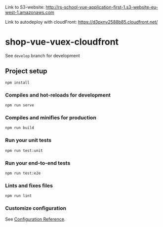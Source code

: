 Link to S3-website: http://rs-school-vue-application-first-1.s3-website-eu-west-1.amazonaws.com

Link to autodeploy with cloudFront: https://d3pxnv2588b85.cloudfront.net/


# shop-vue-vuex-cloudfront

See `develop` branch for development

## Project setup
```
npm install
```

### Compiles and hot-reloads for development
```
npm run serve
```

### Compiles and minifies for production
```
npm run build
```

### Run your unit tests
```
npm run test:unit
```

### Run your end-to-end tests
```
npm run test:e2e
```

### Lints and fixes files
```
npm run lint
```

### Customize configuration
See [Configuration Reference](https://cli.vuejs.org/config/).
